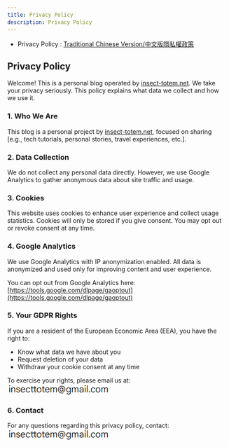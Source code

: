 ```yaml
---
title: Privacy Policy
description: Privacy Policy
---
```


* Privacy Policy : [Traditional Chinese Version/中文版隱私權政策](./PrivacyPolicy_zh_tw)

## Privacy Policy

Welcome! This is a personal blog operated by [insect-totem.net](https://insect-totem.net). We take your privacy seriously. This policy explains what data we collect and how we use it.

### 1. Who We Are
This blog is a personal project by [insect-totem.net](https://insect-totem.net), focused on sharing [e.g., tech tutorials, personal stories, travel experiences, etc.].

### 2. Data Collection
We do not collect any personal data directly. However, we use Google Analytics to gather anonymous data about site traffic and usage.

### 3. Cookies
This website uses cookies to enhance user experience and collect usage statistics. Cookies will only be stored if you give consent. You may opt out or revoke consent at any time.

### 4. Google Analytics
We use Google Analytics with IP anonymization enabled. All data is anonymized and used only for improving content and user experience.

You can opt out from Google Analytics here:
[https://tools.google.com/dlpage/gaoptout](https://tools.google.com/dlpage/gaoptout)

### 5. Your GDPR Rights
If you are a resident of the European Economic Area (EEA), you have the right to:
- Know what data we have about you
- Request deletion of your data
- Withdraw your cookie consent at any time

To exercise your rights, please email us at: ![mail](/img/horizontal.png)

### 6. Contact
For any questions regarding this privacy policy, contact: ![mail](/img/horizontal.png)